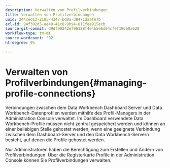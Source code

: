 ```yaml
---
description: Verwalten von Profilverbindungen
title: Verwalten von Profilverbindungen
uuid: 244ced13-2185-4347-bd0a-d8471daafe7b
exl-id: 94f302d5-ee40-41c8-9b94-811fea915ecb
source-git-commit: d9df90242ef96188f4e4b5e6d04cfef196b0a628
workflow-type: tm+mt
source-wordcount: '92'
ht-degree: 9%

---
```


# Verwalten von Profilverbindungen{#managing-profile-connections}

Verbindungen zwischen dem Data Workbench Dashboard Server und Data Workbench-Datenprofilen werden mithilfe des Profil-Managers in der Administration Console verwaltet. Im Dashboard verwendete Data Workbench-Profile müssen nicht zentral gespeichert werden und können an einer beliebigen Stelle gehostet werden, wenn eine geeignete Verbindung zwischen dem Dashboard-Server und den Data Workbench-Servern besteht, auf denen die Profile gehostet werden.

Nur Administratoren haben die Berechtigung zum Erstellen und Ändern von Profilverbindungen. Über die Registerkarte Profile in der Administration Console können Sie Profilverbindungen verwalten.
